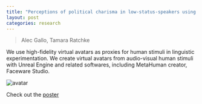 ```yaml
---
title: "Perceptions of political charisma in low-status-speakers using metahuman avatars"
layout: post
categories: research
---
```


> Alec Gallo, Tamara Ratchke

We use high-fidelity virtual avatars as proxies for human stimuli in linguistic experimentation. We create virtual avatars from audio-visual human stimuli with Unreal Engine and related softwares, including MetaHuman creator, Faceware Studio. 


![avatar](https://github.com/user-attachments/assets/01141a2e-267d-4143-8b7d-99881f12d83b)



Check out the [poster](https://docs.google.com/presentation/d/1_7roomHSGmGwV_TcPe62pYm185bekrzAKmtJQ7WBsRA/edit?usp=drive_link)
